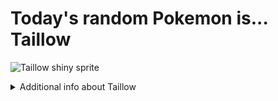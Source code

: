 # Today's random Pokemon is... Taillow

![Taillow shiny sprite](https://raw.githubusercontent.com/PokeAPI/sprites/master/sprites/pokemon/shiny/276.png)

<details>
<summary>Additional info about Taillow</summary>

| srpite type | image |
|------|------|
| back_default | ![Taillow back_default sprite](https://raw.githubusercontent.com/PokeAPI/sprites/master/sprites/pokemon/back/276.png) |
| back_shiny | ![Taillow back_shiny sprite](https://raw.githubusercontent.com/PokeAPI/sprites/master/sprites/pokemon/back/shiny/276.png) |
| front_default | ![Taillow front_default sprite](https://raw.githubusercontent.com/PokeAPI/sprites/master/sprites/pokemon/276.png) | </details>